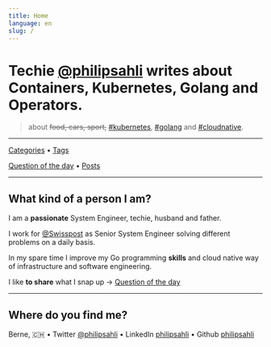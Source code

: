 ```yaml
---
title: Home
language: en
slug: /
---
```


# Techie [@philipsahli](https://twitter.com/philipsahli) writes about Containers, Kubernetes, Golang and Operators.

> about ~~food, cars, sport,~~ [#kubernetes], [#golang] and [#cloudnative].

---

[Categories](/categories/) &bull; [Tags](/tags/)

[Question of the day] &bull; [Posts](/posts/) 

---

## What kind of a person I am?

I am a **passionate** System Engineer, techie, husband and father.

I work for [@Swisspost](https://twitter.com/SwissPost) as Senior System Engineer solving different problems on a daily basis.

In my spare time I improve my Go programming **skills** and cloud native way of infrastructure and software engineering. 

I like **to share** what I snap up → [Question of the day]

---

## Where do you find me?

Berne, 🇨🇭 &bull; Twitter [@philipsahli](https://twitter.com/philipsahli) &bull; LinkedIn [philipsahli](https://www.linkedin.com/in/philipsahli/) &bull; Github [philipsahli](https://github.com/philipsahli/)

[#kubernetes]: /tags/kubernetes/
[#golang]: /tags/golang/
[#cloudnative]: /tags/cloudnative/

[Question of the day]: /categories/question-of-the-day/